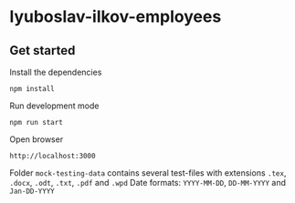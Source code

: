 # lyuboslav-ilkov-employees

## Get started

Install the dependencies

```
npm install
```

Run development mode

```
npm run start
```

Open browser

```
http://localhost:3000
```

Folder `mock-testing-data` contains several test-files with extensions `.tex`, `.docx`, `.odt`, `.txt`, `.pdf` and `.wpd`
Date formats: `YYYY-MM-DD`, `DD-MM-YYYY` and `Jan-DD-YYYY`
